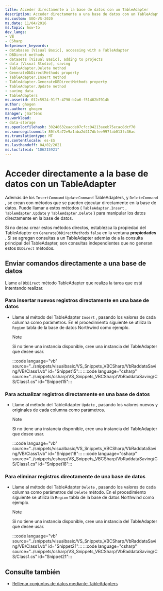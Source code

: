 ```yaml
---
title: Acceder directamente a la base de datos con un TableAdapter
description: Acceder directamente a una base de datos con un TableAdapter mediante métodos como INSERT, Update y DELETE para manipular los datos directamente en la base de datos.
ms.custom: SEO-VS-2020
ms.date: 11/04/2016
ms.topic: how-to
dev_langs:
- VB
- CSharp
helpviewer_keywords:
- databases [Visual Basic], accessing with a TableAdapter
- DBDirect methods
- datasets [Visual Basic], adding to projects
- data [Visual Studio], saving
- TableAdapter.Delete method
- GenerateDbDirectMethods property
- TableAdapter.Insert method
- TableAdapter.GenerateDBDirectMethods property
- TableAdapter.Update method
- saving data
- TableAdapters
ms.assetid: 012c5924-91f7-4790-b2a6-f51402b7014b
author: ghogen
ms.author: ghogen
manager: jmartens
ms.workload:
- data-storage
ms.openlocfilehash: 30248632eacde07cfcc94213aeeb75ecac8dcf70
ms.sourcegitcommit: 80fc9a72e9a1aba2d417dbfee997fab013fc36ac
ms.translationtype: MT
ms.contentlocale: es-ES
ms.lasthandoff: 04/02/2021
ms.locfileid: "106215921"
---
```

# <a name="directly-access-the-database-with-a-tableadapter"></a>Acceder directamente a la base de datos con un TableAdapter

Además de los `InsertCommand` `UpdateCommand` TableAdapters, y `DeleteCommand` , se crean con métodos que se pueden ejecutar directamente en la base de datos. Puede llamar a estos métodos ( `TableAdapter.Insert` , `TableAdapter.Update` y `TableAdapter.Delete` ) para manipular los datos directamente en la base de datos.

Si no desea crear estos métodos directos, establezca la propiedad del TableAdapter en `GenerateDbDirectMethods` `false` en la ventana **propiedades** . Si se agregan consultas a un TableAdapter además de a la consulta principal del TableAdapter, son consultas independientes que no generan estos `DbDirect` métodos.

## <a name="send-commands-directly-to-a-database"></a>Enviar comandos directamente a una base de datos

Llame al `DbDirect` método TableAdapter que realiza la tarea que está intentando realizar.

### <a name="to-insert-new-records-directly-into-a-database"></a>Para insertar nuevos registros directamente en una base de datos

- Llame al método del TableAdapter `Insert` , pasando los valores de cada columna como parámetros. En el procedimiento siguiente se utiliza la `Region` tabla de la base de datos Northwind como ejemplo.

    > [!NOTE]
    > Si no tiene una instancia disponible, cree una instancia del TableAdapter que desee usar.

     :::code language="vb" source="../snippets/visualbasic/VS_Snippets_VBCSharp/VbRaddataSaving/VB/Class1.vb" id="Snippet15":::
     :::code language="csharp" source="../snippets/csharp/VS_Snippets_VBCSharp/VbRaddataSaving/CS/Class1.cs" id="Snippet15":::

### <a name="to-update-records-directly-in-a-database"></a>Para actualizar registros directamente en una base de datos

- Llame al método del TableAdapter `Update` , pasando los valores nuevos y originales de cada columna como parámetros.

    > [!NOTE]
    > Si no tiene una instancia disponible, cree una instancia del TableAdapter que desee usar.

     :::code language="vb" source="../snippets/visualbasic/VS_Snippets_VBCSharp/VbRaddataSaving/VB/Class1.vb" id="Snippet18":::
     :::code language="csharp" source="../snippets/csharp/VS_Snippets_VBCSharp/VbRaddataSaving/CS/Class1.cs" id="Snippet18":::

### <a name="to-delete-records-directly-from-a-database"></a>Para eliminar registros directamente de una base de datos

- Llame al método del TableAdapter `Delete` , pasando los valores de cada columna como parámetros del `Delete` método. En el procedimiento siguiente se utiliza la `Region` tabla de la base de datos Northwind como ejemplo.

    > [!NOTE]
    > Si no tiene una instancia disponible, cree una instancia del TableAdapter que desee usar.

     :::code language="vb" source="../snippets/visualbasic/VS_Snippets_VBCSharp/VbRaddataSaving/VB/Class1.vb" id="Snippet21":::
     :::code language="csharp" source="../snippets/csharp/VS_Snippets_VBCSharp/VbRaddataSaving/CS/Class1.cs" id="Snippet21":::

## <a name="see-also"></a>Consulte también

- [Rellenar conjuntos de datos mediante TableAdapters](../data-tools/fill-datasets-by-using-tableadapters.md)

